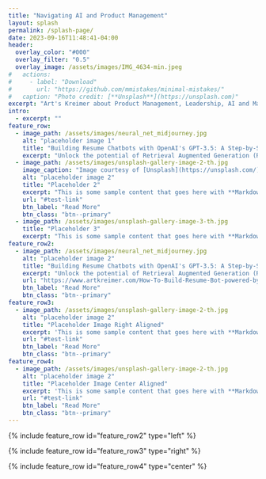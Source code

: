 ```yaml
---
title: "Navigating AI and Product Management"
layout: splash
permalink: /splash-page/
date: 2023-09-16T11:48:41-04:00
header:
  overlay_color: "#000"
  overlay_filter: "0.5"
  overlay_image: /assets/images/IMG_4634-min.jpeg
#   actions:
#     - label: "Download"
#       url: "https://github.com/mmistakes/minimal-mistakes/"
#   caption: "Photo credit: [**Unsplash**](https://unsplash.com)"
excerpt: "Art's Kreimer about Product Management, Leadership, AI and Machine Learning"
intro: 
  - excerpt: ""
feature_row:
  - image_path: /assets/images/neural_net_midjourney.jpg
    alt: "placeholder image 1"
    title: "Building Resume Chatbots with OpenAI's GPT-3.5: A Step-by-Step Guide"
    excerpt: "Unlock the potential of Retrieval Augmented Generation (RAG) architecture in building an advanced resume chatbot. Leverage OpenAI's GPT-3.5, Langchain, and Vector Database Management for a next-level conversational experience."
  - image_path: /assets/images/unsplash-gallery-image-2-th.jpg
    image_caption: "Image courtesy of [Unsplash](https://unsplash.com/)"
    alt: "placeholder image 2"
    title: "Placeholder 2"
    excerpt: "This is some sample content that goes here with **Markdown** formatting."
    url: "#test-link"
    btn_label: "Read More"
    btn_class: "btn--primary"
  - image_path: /assets/images/unsplash-gallery-image-3-th.jpg
    title: "Placeholder 3"
    excerpt: "This is some sample content that goes here with **Markdown** formatting."
feature_row2:
  - image_path: /assets/images/neural_net_midjourney.jpg
    alt: "placeholder image 2"
    title: "Building Resume Chatbots with OpenAI's GPT-3.5: A Step-by-Step Guide"
    excerpt: "Unlock the potential of Retrieval Augmented Generation (RAG) architecture in building an advanced resume chatbot. Leverage OpenAI's GPT-3.5, Langchain, and Vector Database Management for a next-level conversational experience."
    url: "https://www.artkreimer.com/How-To-Build-Resume-Bot-powered-by-llm/"
    btn_label: "Read More"
    btn_class: "btn--primary"
feature_row3:
  - image_path: /assets/images/unsplash-gallery-image-2-th.jpg
    alt: "placeholder image 2"
    title: "Placeholder Image Right Aligned"
    excerpt: 'This is some sample content that goes here with **Markdown** formatting. Right aligned with `type="right"`'
    url: "#test-link"
    btn_label: "Read More"
    btn_class: "btn--primary"
feature_row4:
  - image_path: /assets/images/unsplash-gallery-image-2-th.jpg
    alt: "placeholder image 2"
    title: "Placeholder Image Center Aligned"
    excerpt: 'This is some sample content that goes here with **Markdown** formatting. Centered with `type="center"`'
    url: "#test-link"
    btn_label: "Read More"
    btn_class: "btn--primary"
---
```


<!-- {% include feature_row id="intro" type="center" %} -->

<!-- {% include feature_row %} -->

{% include feature_row id="feature_row2" type="left" %}

{% include feature_row id="feature_row3" type="right" %}

{% include feature_row id="feature_row4" type="center" %}